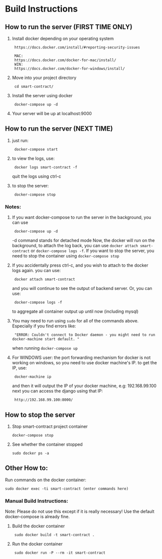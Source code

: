 # Build Instructions

## How to run the server (FIRST TIME ONLY)

1. Install docker depending on your operating system

		https://docs.docker.com/install/#reporting-security-issues

		MAC:
		https://docs.docker.com/docker-for-mac/install/
		WIN:
		https://docs.docker.com/docker-for-windows/install/

2. Move into your project directory

		cd smart-contract/

3. Install the server using docker

		docker-compose up -d

4. Your server will be up at localhost:9000



## How to run the server (NEXT TIME)

1. just run:

	    docker-compose start

2. to view the logs, use:

	    docker logs smart-contract -f

	quit the logs using ctrl-c

3. to stop the server:

	    docker-compose stop


### Notes:
1. If you want docker-compose to run the server in the background, you can use

        docker-compose up -d
   -d command stands for detached mode
   Now, the docker will run on the background, to attach the log back, you can use `docker attach smart-contract` or `docker-compose logs -f`.
   If you want to stop the server, you need to stop the container using `docker-compose stop`

2. If you accidentally press ctrl-c, and you wish to attach to the docker logs again. you can use:

		docker attach smart-contract
	and you will continue to see the output of backend server. Or, you can use:

		docker-compose logs -f
	to aggregate all container output up until now (including mysql)

3. You may need to run using `sudo` for all of the commands above. 
    Especially if you find errors like: 
        
        "ERROR: Couldn't connect to Docker daemon - you might need to run docker-machine start default. "
    when running  `docker-compose up`
    

4. For WINDOWS user:
	the port forwarding mechanism for docker is not working on windows, so you need to use docker machine's IP. to get the IP, use:

		docker-machine ip

	and then it will output the IP of your docker machine, e.g: 192.168.99.100
	next you can access the django using that IP:

		http://192.168.99.100:8000/
		



## How to stop the server

1. Stop smart-contract project container

	```
	docker-compose stop
	```

2. See whether the container stopped

	```
	sudo docker ps -a
	```

## Other How to:

Run commands on the docker container: 
        
```
sudo docker exec -ti smart-contract (enter commands here)
```

### Manual Build Instructions: 

Note: Please do not use this except if it is really necessary! Use the default docker-compose is already fine.

1. Build the docker container 

        sudo docker build -t smart-contract .
    
2. Run the docker container

        sudo docker run -P --rm -it smart-contract


